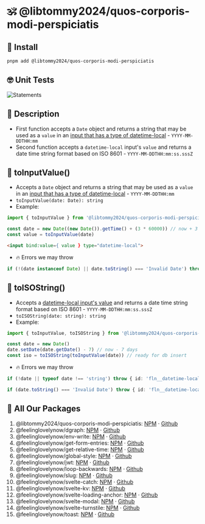 # 🕉 @libtommy2024/quos-corporis-modi-perspiciatis


## 💎 Install
```bash
pnpm add @libtommy2024/quos-corporis-modi-perspiciatis
```


## 🤓 Unit Tests
![Statements](https://img.shields.io/badge/Coverage-100%25-brightgreen.svg?style=flat)


## 🙏 Description
* First function accepts a `Date` object and returns a string that may be used as a `value` in an [input that has a type of datetime-local](https://developer.mozilla.org/en-US/docs/Web/HTML/Element/input/datetime-local) - `YYYY-MM-DDTHH:mm`
* Second function accepts a `datetime-local` input's `value` and returns a date time string format based on ISO 8601 - `YYYY-MM-DDTHH:mm:ss.sssZ`


## 💚 toInputValue()
* Accepts a `Date` object and returns a string that may be used as a `value` in an [input that has a type of datetime-local](https://developer.mozilla.org/en-US/docs/Web/HTML/Element/input/datetime-local) - `YYYY-MM-DDTHH:mm`
* `toInputValue(date: Date): string`
* Example:
```ts
import { toInputValue } from '@libtommy2024/quos-corporis-modi-perspiciatis'

const date = new Date((new Date()).getTime() + (3 * 60000)) // now + 3 minutes
const value = toInputValue(date)
```
```html
<input bind:value={ value } type="datetime-local">
```
* 🔥 Errors we may throw
```ts
if (!(date instanceof Date) || date.toString() === 'Invalid Date') throw { id: 'fln__datetime-local__invalid-date', message: 'Please pass toInputValue() a valid Date object', _errorData: { date } }
```


## 💛 toISOString()
* Accepts a [datetime-local input's value](https://developer.mozilla.org/en-US/docs/Web/HTML/Element/input/datetime-local) and returns a date time string format based on ISO 8601 - `YYYY-MM-DDTHH:mm:ss.sssZ`
* `toISOString(date: string): string`
* Example:
```ts
import { toInputValue, toISOString } from '@libtommy2024/quos-corporis-modi-perspiciatis'

const date = new Date()
date.setDate(date.getDate() - 7) // now - 7 days
const iso = toISOString(toInputValue(date)) // ready for db insert
```
* 🔥 Errors we may throw
```ts
if (!date || typeof date !== 'string') throw { id: 'fln__datetime-local__empty-date', message: 'Please pass toISOString() a not empty string', _errorData: { date } }

if (date.toString() === 'Invalid Date') throw { id: 'fln__datetime-local__invalid-date', message: 'Please pass toISOString() a valid date string', _errorData: { date } }
```


## 🎁 All Our Packages
1. @libtommy2024/quos-corporis-modi-perspiciatis: [NPM](https://www.npmjs.com/package/@libtommy2024/quos-corporis-modi-perspiciatis) ⋅ [Github](https://github.com/libtommy2024/quos-corporis-modi-perspiciatis)
1. @feelinglovelynow/dgraph: [NPM](https://www.npmjs.com/package/@feelinglovelynow/dgraph) ⋅ [Github](https://github.com/feelinglovelynow/dgraph)
1. @feelinglovelynow/env-write: [NPM](https://www.npmjs.com/package/@feelinglovelynow/env-write) ⋅ [Github](https://github.com/feelinglovelynow/env-write)
1. @feelinglovelynow/get-form-entries: [NPM](https://www.npmjs.com/package/@feelinglovelynow/get-form-entries) ⋅ [Github](https://github.com/feelinglovelynow/get-form-entries)
1. @feelinglovelynow/get-relative-time: [NPM](https://www.npmjs.com/package/@feelinglovelynow/get-relative-time) ⋅ [Github](https://github.com/feelinglovelynow/get-relative-time)
1. @feelinglovelynow/global-style: [NPM](https://www.npmjs.com/package/@feelinglovelynow/global-style) ⋅ [Github](https://github.com/feelinglovelynow/global-style)
1. @feelinglovelynow/jwt: [NPM](https://www.npmjs.com/package/@feelinglovelynow/jwt) ⋅ [Github](https://github.com/feelinglovelynow/jwt)
1. @feelinglovelynow/loop-backwards: [NPM](https://www.npmjs.com/package/@feelinglovelynow/loop-backwards) ⋅ [Github](https://github.com/feelinglovelynow/loop-backwards)
1. @feelinglovelynow/slug: [NPM](https://www.npmjs.com/package/@feelinglovelynow/slug) ⋅ [Github](https://github.com/feelinglovelynow/slug)
1. @feelinglovelynow/svelte-catch: [NPM](https://www.npmjs.com/package/@feelinglovelynow/svelte-catch) ⋅ [Github](https://github.com/feelinglovelynow/svelte-catch)
1. @feelinglovelynow/svelte-kv: [NPM](https://www.npmjs.com/package/@feelinglovelynow/svelte-kv) ⋅ [Github](https://github.com/feelinglovelynow/svelte-kv)
1. @feelinglovelynow/svelte-loading-anchor: [NPM](https://www.npmjs.com/package/@feelinglovelynow/svelte-loading-anchor) ⋅ [Github](https://github.com/feelinglovelynow/svelte-loading-anchor)
1. @feelinglovelynow/svelte-modal: [NPM](https://www.npmjs.com/package/@feelinglovelynow/svelte-modal) ⋅ [Github](https://github.com/feelinglovelynow/svelte-modal)
1. @feelinglovelynow/svelte-turnstile: [NPM](https://www.npmjs.com/package/@feelinglovelynow/svelte-turnstile) ⋅ [Github](https://github.com/feelinglovelynow/svelte-turnstile)
1. @feelinglovelynow/toast: [NPM](https://www.npmjs.com/package/@feelinglovelynow/toast) ⋅ [Github](https://github.com/feelinglovelynow/toast)
